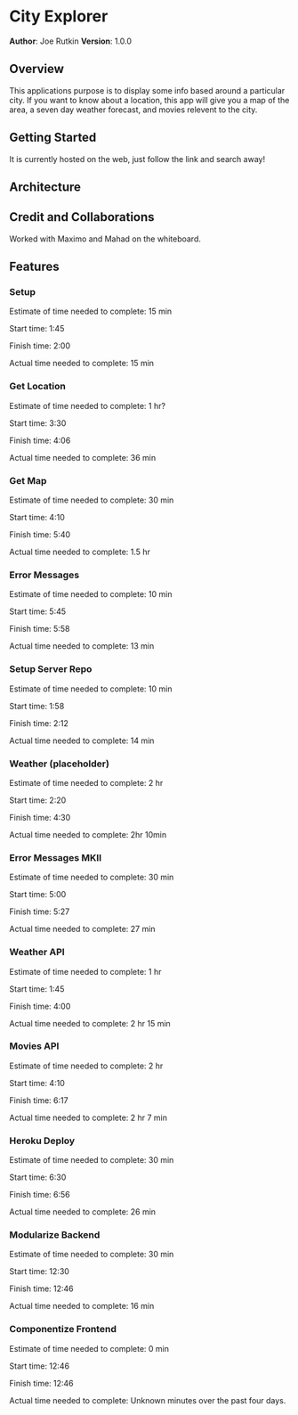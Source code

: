 # City Explorer

**Author**: Joe Rutkin
**Version**: 1.0.0

## Overview

This applications purpose is to display some info based around a particular city. If you want to know about a location, this app will give you a map of the area, a seven day weather forecast, and movies relevent to the city.

## Getting Started

It is currently hosted on the web, just follow the link and search away!

## Architecture
<!-- Provide a detailed description of the application design. What technologies (languages, libraries, etc) you're using, and any other relevant design information. -->

## Credit and Collaborations

Worked with Maximo and Mahad on the whiteboard.

## Features

### Setup

Estimate of time needed to complete: 15 min

Start time: 1:45

Finish time: 2:00

Actual time needed to complete: 15 min

### Get Location

Estimate of time needed to complete: 1 hr?

Start time: 3:30

Finish time: 4:06

Actual time needed to complete: 36 min

### Get Map

Estimate of time needed to complete: 30 min

Start time: 4:10

Finish time: 5:40

Actual time needed to complete: 1.5 hr

### Error Messages

Estimate of time needed to complete: 10 min

Start time: 5:45

Finish time: 5:58

Actual time needed to complete: 13 min

### Setup Server Repo

Estimate of time needed to complete: 10 min

Start time: 1:58

Finish time: 2:12

Actual time needed to complete: 14 min

### Weather (placeholder)

Estimate of time needed to complete: 2 hr

Start time: 2:20

Finish time: 4:30

Actual time needed to complete: 2hr 10min

### Error Messages MKII

Estimate of time needed to complete: 30 min

Start time: 5:00

Finish time: 5:27

Actual time needed to complete: 27 min

### Weather API

Estimate of time needed to complete: 1 hr

Start time: 1:45

Finish time: 4:00

Actual time needed to complete: 2 hr 15 min

### Movies API

Estimate of time needed to complete: 2 hr

Start time: 4:10

Finish time: 6:17

Actual time needed to complete: 2 hr 7 min

### Heroku Deploy

Estimate of time needed to complete: 30 min

Start time: 6:30

Finish time: 6:56

Actual time needed to complete: 26 min

### Modularize Backend

Estimate of time needed to complete: 30 min

Start time: 12:30

Finish time: 12:46

Actual time needed to complete: 16 min

### Componentize Frontend

Estimate of time needed to complete: 0 min

Start time: 12:46

Finish time: 12:46

Actual time needed to complete: Unknown minutes over the past four days.
